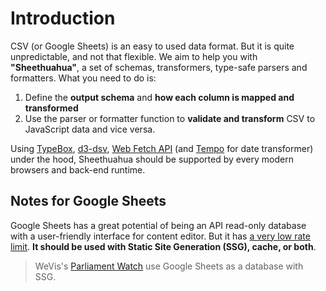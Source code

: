 # Introduction

CSV (or Google Sheets) is an easy to used data format. But it is quite unpredictable, and not that flexible. We aim to help you with **"Sheethuahua"**, a set of schemas, transformers, type-safe parsers and formatters. What you need to do is:

1. Define the **output schema** and **how each column is mapped and transformed**
2. Use the parser or formatter function to **validate and transform** CSV to JavaScript data and vice versa.

Using [TypeBox](https://github.com/sinclairzx81/typebox), [d3-dsv](https://d3js.org/d3-dsv), [Web Fetch API](https://developer.mozilla.org/en-US/docs/Web/API/Fetch_API) (and [Tempo](https://tempo.formkit.com) for date transformer) under the hood, Sheethuahua should be supported by every modern browsers and back-end runtime.

## Notes for Google Sheets

Google Sheets has a great potential of being an API read-only database with a user-friendly interface for content editor. But it has [a very low rate limit](https://developers.google.com/sheets/api/limits). **It should be used with Static Site Generation (SSG), cache, or both**.

> WeVis's [Parliament Watch](https://parliamentwatch.wevis.info/) use Google Sheets as a database with SSG.
